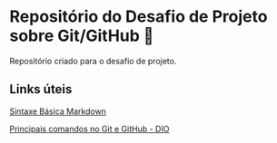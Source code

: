 # Repositório do Desafio de Projeto sobre Git/GitHub 🥇
Repositório criado para o desafio de projeto.

## Links úteis
[Sintaxe Básica Markdown](https://www.markdownguide.org/basic-syntax/)

[Principais comandos no Git e GitHub - DIO](https://www.dio.me/articles/principais-comandos-git-e-github)
